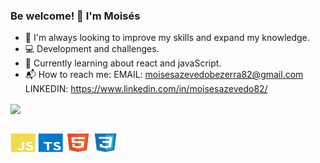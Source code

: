 ### Be welcome! 👋 I'm Moisés

<!-- **Mjackie82/Mjackie82** is a ✨ _special_ ✨ repository because its `README.md` (this file) appears on your GitHub profile. -->
- 🔭 I'm always looking to improve my skills and expand my knowledge.
- 💻 Development and challenges.
- 🌱 Currently learning about react and javaScript.
- 📬 How to reach me: EMAIL: moisesazevedobezerra82@gmail.com LINKEDIN: https://www.linkedin.com/in/moisesazevedo82/

<a href=""> <img align="center" src="https://github-readme-stats.vercel.app/api/top-langs/?username=Mjackie82&theme=react&line_height=40&hide=css"/> </a>

 
  
<div style="display: inline_block"><br>
  <img align="center" alt="Moises-Js" height="30" width="40" src="https://raw.githubusercontent.com/devicons/devicon/master/icons/javascript/javascript-plain.svg">
  <img align="center" alt="Moises-Ts" height="30" width="40" src="https://raw.githubusercontent.com/devicons/devicon/master/icons/typescript/typescript-plain.svg">
  <img align="center" alt="Moises-HTML" height="30" width="40" src="https://raw.githubusercontent.com/devicons/devicon/master/icons/html5/html5-original.svg">
  <img align="center" alt="Moises-CSS" height="30" width="40" src="https://raw.githubusercontent.com/devicons/devicon/master/icons/css3/css3-original.svg">
</div>
